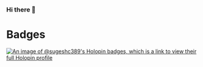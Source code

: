 ### Hi there 👋

<!--
**sugeshc389/sugeshc389** is a ✨ _special_ ✨ repository because its `README.md` (this file) appears on your GitHub profile.

Here are some ideas to get you started:

- 🔭 I’m currently working on ...
- 🌱 I’m currently learning ...
- 👯 I’m looking to collaborate on ...
- 🤔 I’m looking for help with ...
- 💬 Ask me about ...
- 📫 How to reach me: ...
- 😄 Pronouns: ...
- ⚡ Fun fact: ...
-->

# Badges
[![An image of @sugeshc389's Holopin badges, which is a link to view their full Holopin profile](https://holopin.me/sugeshc389)](https://holopin.io/@sugeshc389)
